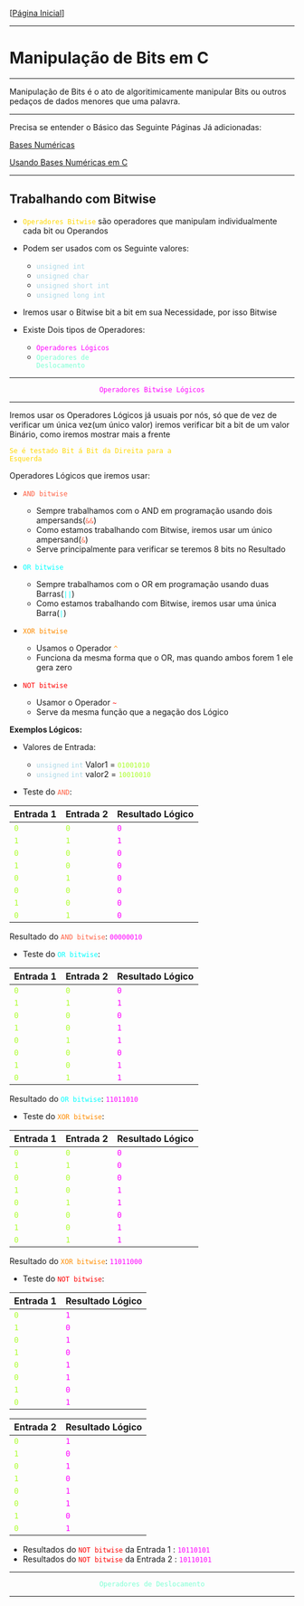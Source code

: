 [[Página Inicial](../prog_c/home.md)]

---

# Manipulação de Bits em C

---

Manipulação de Bits é o ato de algoritimicamente manipular Bits ou outros pedaços de dados menores que uma palavra.

---

Precisa se entender o Básico das Seguinte Páginas Já adicionadas:

[Bases Numéricas](../prog_c/bases-numericas.md)

[Usando Bases Numéricas em C](../prog_c/bases-uso.md)

---

## Trabalhando com Bitwise

* <code style="color: gold">Operadores Bitwise</code> são operadores que manipulam individualmente cada bit ou Operandos
* Podem ser usados com os Seguinte valores:
  * <code style="color: lightblue">unsigned int</code>
  * <code style="color: lightblue">unsigned char</code>
  * <code style="color: lightblue">unsigned short int</code>
  * <code style="color: lightblue">unsigned long int</code>
* Iremos usar o Bitwise bit a bit em sua Necessidade, por isso Bitwise

* Existe Dois tipos de Operadores:
  * <code style="color: fuchsia">Operadores Lógicos</code>
  * <code style="color: aquamarine">Operadores de Deslocamento</code>


---

<center>
    <code style="color: fuchsia">Operadores Bitwise Lógicos</code>
</center>

---

Iremos usar os Operadores Lógicos já usuais por nós, só que de vez de verificar um única vez(um único valor) iremos verificar bit a bit de um valor Binário, como iremos mostrar mais a frente

<code style="color : gold">Se é testado Bit á Bit da Direita para a Esquerda</code>


Operadores Lógicos que iremos usar:

* <code style="color: tomato">AND bitwise</code>
  * Sempre trabalhamos com o AND em programação usando dois ampersands(<code style="color: tomato">&&</code>)
  * Como estamos trabalhando com Bitwise, iremos usar um único ampersand(<code style="color: tomato">&</code>)
  * Serve principalmente para verificar se teremos 8 bits no Resultado

* <code style="color: cyan">OR bitwise</code>
  * Sempre trabalhamos com o OR em programação usando duas Barras(<code style="color: cyan">||</code>)
  * Como estamos trabalhando com Bitwise, iremos usar uma única Barra(<code style="color: cyan">|</code>)

* <code style="color: darkorange">XOR bitwise</code>
  * Usamos o Operador <code style="color: darkorange">^</code>
  * Funciona da mesma forma que o OR, mas quando ambos forem 1 ele gera zero

* <code style="color: red">NOT bitwise</code>
  * Usamor o Operador <code style="color: red">~</code>
  * Serve da mesma função que a negação dos Lógico

**Exemplos Lógicos:**

* Valores de Entrada:
    * <code style="color: lightblue">unsigned</code> <code style="color: lightblue">int</code> Valor1 = <code style="color: greenyellow">01001010</code>
    * <code style="color: lightblue">unsigned</code> <code style="color: lightblue">int</code> valor2 = <code style="color: greenyellow">10010010</code>


* Teste do <code style="color: tomato">AND</code>:

Entrada 1 | Entrada 2 | Resultado Lógico
|---|---|---|
<code style="color: greenyellow">0</code>|<code style="color: greenyellow">0</code>|<code style="color: fuchsia">0</code>
<code style="color: greenyellow">1</code>|<code style="color: greenyellow">1</code>|<code style="color: fuchsia">1</code>
<code style="color: greenyellow">0</code>|<code style="color: greenyellow">0</code>|<code style="color: fuchsia">0</code>
<code style="color: greenyellow">1</code>|<code style="color: greenyellow">0</code>|<code style="color: fuchsia">0</code>
<code style="color: greenyellow">0</code>|<code style="color: greenyellow">1</code>|<code style="color: fuchsia">0</code>
<code style="color: greenyellow">0</code>|<code style="color: greenyellow">0</code>|<code style="color: fuchsia">0</code>
<code style="color: greenyellow">1</code>|<code style="color: greenyellow">0</code>|<code style="color: fuchsia">0</code>
<code style="color: greenyellow">0</code>|<code style="color: greenyellow">1</code>|<code style="color: fuchsia">0</code>

Resultado do <code style="color: tomato">AND bitwise</code>: <code style="color: fuchsia">00000010</code>

* Teste do <code style="color: cyan">OR bitwise</code>:

Entrada 1 | Entrada 2 | Resultado Lógico
|---|---|---|
<code style="color: greenyellow">0</code>|<code style="color: greenyellow">0</code>|<code style="color: fuchsia">0</code>
<code style="color: greenyellow">1</code>|<code style="color: greenyellow">1</code>|<code style="color: fuchsia">1</code>
<code style="color: greenyellow">0</code>|<code style="color: greenyellow">0</code>|<code style="color: fuchsia">0</code>
<code style="color: greenyellow">1</code>|<code style="color: greenyellow">0</code>|<code style="color: fuchsia">1</code>
<code style="color: greenyellow">0</code>|<code style="color: greenyellow">1</code>|<code style="color: fuchsia">1</code>
<code style="color: greenyellow">0</code>|<code style="color: greenyellow">0</code>|<code style="color: fuchsia">0</code>
<code style="color: greenyellow">1</code>|<code style="color: greenyellow">0</code>|<code style="color: fuchsia">1</code>
<code style="color: greenyellow">0</code>|<code style="color: greenyellow">1</code>|<code style="color: fuchsia">1</code>

Resultado do <code style="color : cyan">OR bitwise</code>: <code style="color : fuchsia">11011010</code>

* Teste do <code style="color : darkorange">XOR bitwise</code>:


Entrada 1 | Entrada 2 | Resultado Lógico
|---|---|---|
<code style="color: greenyellow">0</code>|<code style="color: greenyellow">0</code>|<code style="color: fuchsia">0</code>
<code style="color: greenyellow">1</code>|<code style="color: greenyellow">1</code>|<code style="color: fuchsia">0</code>
<code style="color: greenyellow">0</code>|<code style="color: greenyellow">0</code>|<code style="color: fuchsia">0</code>
<code style="color: greenyellow">1</code>|<code style="color: greenyellow">0</code>|<code style="color: fuchsia">1</code>
<code style="color: greenyellow">0</code>|<code style="color: greenyellow">1</code>|<code style="color: fuchsia">1</code>
<code style="color: greenyellow">0</code>|<code style="color: greenyellow">0</code>|<code style="color: fuchsia">0</code>
<code style="color: greenyellow">1</code>|<code style="color: greenyellow">0</code>|<code style="color: fuchsia">1</code>
<code style="color: greenyellow">0</code>|<code style="color: greenyellow">1</code>|<code style="color: fuchsia">1</code>

Resultado do <code style="color : darkorange">XOR bitwise</code>: <code style="color : fuchsia">11011000</code>

* Teste do <code style="color : red">NOT bitwise</code>:


Entrada 1 | Resultado Lógico
|---|---|
<code style="color: greenyellow">0</code>|<code style="color : fuchsia">1</code>
<code style="color: greenyellow">1</code>|<code style="color : fuchsia">0</code>
<code style="color: greenyellow">0</code>|<code style="color : fuchsia">1</code>
<code style="color: greenyellow">1</code>|<code style="color : fuchsia">0</code>
<code style="color: greenyellow">0</code>|<code style="color : fuchsia">1</code>
<code style="color: greenyellow">0</code>|<code style="color : fuchsia">1</code>
<code style="color: greenyellow">1</code>|<code style="color : fuchsia">0</code>
<code style="color: greenyellow">0</code>|<code style="color : fuchsia">1</code>


Entrada 2 | Resultado Lógico
|---|---|
<code style="color: greenyellow">0</code>|<code style="color : fuchsia">1</code>
<code style="color: greenyellow">1</code>|<code style="color : fuchsia">0</code>
<code style="color: greenyellow">0</code>|<code style="color : fuchsia">1</code>
<code style="color: greenyellow">1</code>|<code style="color : fuchsia">0</code>
<code style="color: greenyellow">0</code>|<code style="color : fuchsia">1</code>
<code style="color: greenyellow">0</code>|<code style="color : fuchsia">1</code>
<code style="color: greenyellow">1</code>|<code style="color : fuchsia">0</code>
<code style="color: greenyellow">0</code>|<code style="color : fuchsia">1</code>

* Resultados do <code style="color : red">NOT bitwise</code> da Entrada 1 : <code style="color : fuchsia">10110101</code>
* Resultados do <code style="color : red">NOT bitwise</code> da Entrada 2 : <code style="color : fuchsia">10110101</code>


---

<center>
    <code style="color : aquamarine">Operadores de Deslocamento</code>
</center>

---




